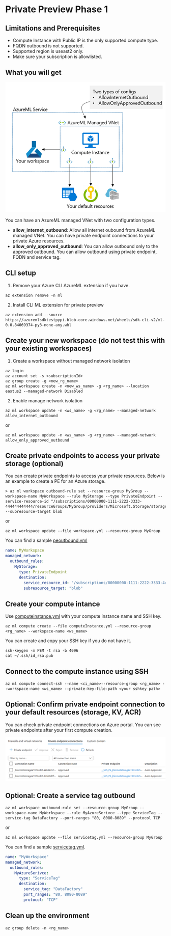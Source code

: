 # Private Preview Phase 1

## Limitations and Prerequisites
* Compute Instance with Public IP is the only supported compute type.
* FQDN outbound is not supported.
* Supported region is useast2 only.
* Make sure your subscription is allowlisted.

## What you will get

![prprph1 network architecture](prprph1.png)

You can have an AzureML managed VNet with two configuration types.
* **allow_internet_outbound**: Allow all internet oubound from AzureML managed VNet. You can have private endpoint connections to your private Azure resources.
* **allow_only_approved_outbound**: You can allow outbound only to the approved outbound. You can allow outbound using private endpoint, FQDN and service tag.

## CLI setup
1. Remove your Azure CLI AzureML extension if you have.

```Azure CLI
az extension remove -n ml
```

2. Install CLI ML extension for private preview

```Azure CLI
az extension add --source https://azuremlsdktestpypi.blob.core.windows.net/wheels/sdk-cli-v2/ml-0.0.84069374-py3-none-any.whl
```

## Create your new workspace (do not test this with your existing workspaces)

1. Create a workspace without managed network isolation

```Azure CLI
az login
az account set -s <subscriptionId>
az group create -g <new_rg_name> 
az ml workspace create -n <new_ws_name> -g <rg_name> --location eastus2 --managed-network Disabled
```

2. Enable manage network isolation

```Azure CLI
az ml workspace update -n <ws_name> -g <rg_name> --managed-network allow_internet_outbound

```
or
```Azure CLI
az ml workspace update -n <ws_name> -g <rg_name> --managed-network allow_only_approved_outbound
```
## Create private endpoints to access your private storage (optional)
You can create private endpoints to access your private resources. Below is an example to create a PE for an Azure storage.

```Azure CLI
> az ml workspace outbound-rule set --resource-group MyGroup --workspace-name MyWorkspace --rule MyStorage --type PrivateEndpoint --service-resource-id "/subscriptions/00000000-1111-2222-3333-444444444444/resourceGroups/MyGroup/providers/Microsoft.Storage/storageAccounts/MyAccount" --subresource-target blob
```
or
```Azure CLI
az ml workspace update --file workspace.yml --resource-group MyGroup
```
You can find a sample [peoutbound.yml](peoutbound.yml)

```YAML
name: MyWorkspace
managed_network:
  outbound_rules:
    MyStorage:
      type: PrivateEndpoint
      destination:
        service_resource_id: "/subscriptions/00000000-1111-2222-3333-444444444444/resourceGroups/MyGroup/providers/Microsoft.Storage/storageAccounts/MyAccount"
        subresource_target: "blob"
```

## Create your compute intance

Use [computeinstance.yml](computeinstance.yml) with your compute instance name and SSH key.
```Azure CLI
az ml compute create --file computeInstance.yml --resource-group <rg_name> --workspace-name <ws_name> 
```

You can create and copy your SSH key if you do not have it.

```CLI
ssh-keygen -m PEM -t rsa -b 4096
cat ~/.ssh/id_rsa.pub
```

## Connect to the compute instance using SSH

```Azure CLI
az ml compute connect-ssh --name <ci_name>--resource-group <rg_name> --workspace-name <ws_name> --private-key-file-path <your sshkey path>
```

## Optional: Confirm private endpoint connection to your default resources (storage, KV, ACR)

You can check private endpoint connections on Azure portal. You can see private endpoints after your first compute creation.

![storage pe](storagepe.png)

## Optional: Create a service tag outbound

```Azure CLI
az ml workspace outbound-rule set --resource-group MyGroup --workspace-name MyWorkspace --rule MyAzureSerivce --type ServiceTag --service-tag DataFactory --port-ranges "80, 8080-8089" --protocol TCP
```
or
```Azure CLI
az ml workspace update --file servicetag.yml --resource-group MyGroup
```
You can find a sample [servicetag.yml](servicetag.yml).

```YAML
name: "MyWorkspace"
managed_network:
  outbound_rules:
    MyAzureSerivce:
      type: "ServiceTag"
      destination:
        service_tag: "DataFactory"
        port_ranges: "80, 8080-8089"
        protocol: "TCP"
```

## Clean up the environment

```python
az group delete -n <rg_name>
```
